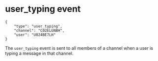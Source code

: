 # user_typing event

	{
		"type": "user_typing",
		"channel": "C02ELGNBH",
		"user": "U024BE7LH"
	}

The `user_typing` event is sent to all members of a channel when a user is
typing a message in that channel.
